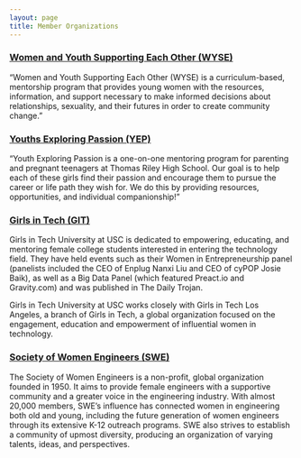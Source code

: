 ```yaml
---
layout: page
title: Member Organizations
---
```


### [Women and Youth Supporting Each Other (WYSE)](http://www-scf.usc.edu/~wyse/Home.html)

“Women and Youth Supporting Each Other (WYSE) is a curriculum-based, mentorship program that provides young women with the resources, information, and support necessary to make informed decisions about relationships, sexuality, and their futures in order to create community change.”

### [Youths Exploring Passion (YEP)](http://yeptrojans.tumblr.com/)

“Youth Exploring Passion is a one-on-one mentoring program for parenting and pregnant teenagers at Thomas Riley High School. Our goal is to help each of these girls find their passion and encourage them to pursue the career or life path they wish for. We do this by providing resources, opportunities, and individual companionship!”

### [Girls in Tech (GIT)](http://www.uscgirlsintech.org/)

Girls in Tech University at USC is dedicated to empowering, educating, and mentoring female college students interested in entering the technology field. They have held events such as their Women in Entrepreneurship panel (panelists included the CEO of Enplug Nanxi Liu and CEO of cyPOP Josie Baik), as well as a Big Data Panel (which featured Preact.io and Gravity.com) and was published in The Daily Trojan.

Girls in Tech University at USC works closely with Girls in Tech Los Angeles, a branch of Girls in Tech, a global organization focused on the engagement, education and empowerment of influential women in technology.

### [Society of Women Engineers (SWE)](http://sweusc.com/)

The Society of Women Engineers is a non-profit, global organization founded in 1950. It aims to provide female engineers with a supportive community and a greater voice in the engineering industry. With almost 20,000 members, SWE’s influence has connected women in engineering both old and young, including the future generation of women engineers through its extensive K-12 outreach programs. SWE also strives to establish a community of upmost diversity, producing an organization of varying talents, ideas, and perspectives.
